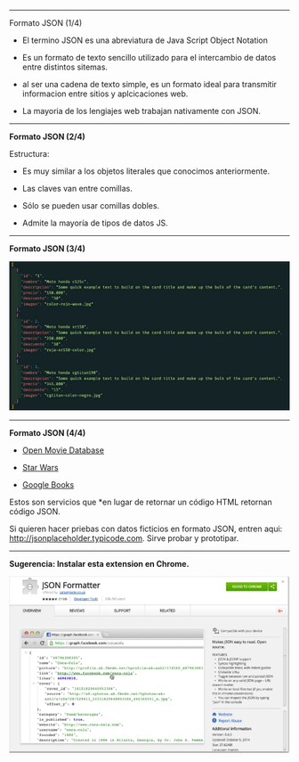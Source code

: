 ----------------------------------------------------------------
Formato JSON (1/4)

- El termino JSON es una abreviatura de Java Script Object Notation

- Es un formato de texto sencillo utilizado para el intercambio de datos entre distintos sitemas.

- al ser una cadena de texto simple, es un formato ideal para transmitir informacion entre sitios y aplcicaciones web.

- La mayoria de los lengiajes web trabajan nativamente con JSON.

----------------------------------------------------------------
**Formato JSON (2/4)**

Estructura:

- Es muy similar a los objetos literales que conocimos anteriormente.

- Las claves van entre comillas.

- Sólo se pueden usar comillas dobles.

- Admite la mayoría de tipos de datos JS.

----------------------------------------------------------------
**Formato JSON (3/4)**

![](https://github.com/lorecarreno/curso-preparacion-hack-academy/blob/main/images/formato-JSON.png?raw=true)

----------------------------------------------------------------
**Formato JSON (4/4)**

- [Open Movie Database](https://private.omdbapi.com/?apikey=bef9c583&t=cinema+paradiso)

- [Star Wars](https://swapi.dev/api/people/1/?format=json)

- [Google Books](https://www.googleapis.com/books/v1/volumes?q=0596554877)

Estos son servicios que *en lugar de retornar un código HTML retornan código JSON.

Si quieren hacer priebas con datos ficticios en formato JSON, entren aqui:
http://jsonplaceholder.typicode.com.  Sirve probar y prototipar.

----------------------------------------------------------------
**Sugerencia: Instalar esta extension en Chrome.**

![](https://github.com/lorecarreno/curso-preparacion-hack-academy/blob/main/images/instalar-esta-extension.png?raw=true)


